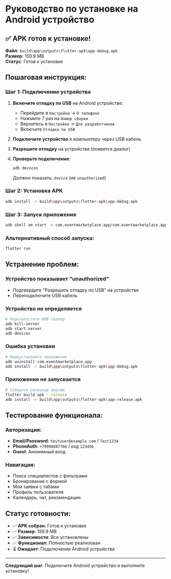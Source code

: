 # Руководство по установке на Android устройство

## ✅ APK готов к установке!

**Файл**: `build\app\outputs\flutter-apk\app-debug.apk`  
**Размер**: 159.9 MB  
**Статус**: Готов к установке

## Пошаговая инструкция:

### Шаг 1: Подключение устройства

1. **Включите отладку по USB** на Android устройстве:
   - Перейдите в `Настройки` → `О телефоне`
   - Нажмите 7 раз на `Номер сборки`
   - Вернитесь в `Настройки` → `Для разработчиков`
   - Включите `Отладка по USB`

2. **Подключите устройство** к компьютеру через USB кабель

3. **Разрешите отладку** на устройстве (появится диалог)

4. **Проверьте подключение**:
   ```bash
   adb devices
   ```
   Должно показать: `device` (не `unauthorized`)

### Шаг 2: Установка APK

```bash
adb install -r build\app\outputs\flutter-apk\app-debug.apk
```

### Шаг 3: Запуск приложения

```bash
adb shell am start -n com.eventmarketplace.app/com.eventmarketplace.app.MainActivity
```

### Альтернативный способ запуска:

```bash
flutter run
```

## Устранение проблем:

### Устройство показывает "unauthorized"
- Подтвердите "Разрешить отладку по USB" на устройстве
- Переподключите USB кабель

### Устройство не определяется
```bash
# Перезапустите ADB сервер
adb kill-server
adb start-server
adb devices
```

### Ошибка установки
```bash
# Переустановите приложение
adb uninstall com.eventmarketplace.app
adb install -r build\app\outputs\flutter-apk\app-debug.apk
```

### Приложение не запускается
```bash
# Соберите релизную версию
flutter build apk --release
adb install -r build\app\outputs\flutter-apk\app-release.apk
```

## Тестирование функционала:

### Авторизация:
- **Email/Password**: `testuser@example.com` / `Test1234`
- **PhoneAuth**: `+79998887766` / код `123456`
- **Guest**: Анонимный вход

### Навигация:
- Поиск специалистов с фильтрами
- Бронирование с формой
- Мои заявки с табами
- Профиль пользователя
- Календарь, чат, рекомендации

## Статус готовности:

- ✅ **APK собран**: Готов к установке
- ✅ **Размер**: 159.9 MB
- ✅ **Зависимости**: Все установлены
- ✅ **Функционал**: Полностью реализован
- ⏳ **Ожидает**: Подключения Android устройства

---

**Следующий шаг**: Подключите Android устройство и выполните установку!



























